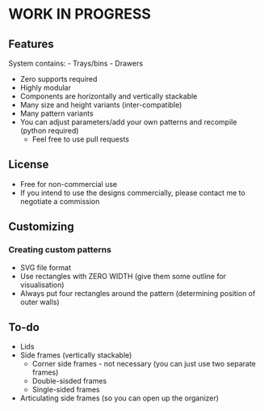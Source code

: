 # WORK IN PROGRESS

## Features
System contains:
	- Trays/bins
	- Drawers

- Zero supports required
- Highly modular
- Components are horizontally and vertically stackable
- Many size and height variants (inter-compatible)
- Many pattern variants
- You can adjust parameters/add your own patterns and recompile (python required)
	- Feel free to use pull requests

## License
- Free for non-commercial use
- If you intend to use the designs commercially, please contact me to negotiate a commission

## Customizing

### Creating custom patterns
- SVG file format
- Use rectangles with ZERO WIDTH (give them some outline for visualisation)
- Always put four rectangles around the pattern (determining position of outer walls)

## To-do
- Lids
- Side frames (vertically stackable)
  - Corner side frames - not necessary (you can just use two separate frames)
  - Double-sisded frames
  - Single-sided frames
- Articulating side frames (so you can open up the organizer)